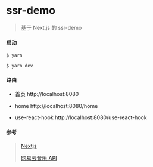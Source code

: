 # ssr-demo

> 基于 Next.js 的 ssr-demo

#### 启动

```shell
$ yarn

$ yarn dev
```

#### 路由

- 首页
  http://localhost:8080

- home
  http://localhost:8080/home

- use-react-hook
  http://localhost:8080/use-react-hook

#### 参考

> [Nextjs](https://nextjs.frontendx.cn/docs/#%E5%AE%89%E8%A3%85)
>
> [网易云音乐 API](https://binaryify.github.io/NeteaseCloudMusicApi/)
